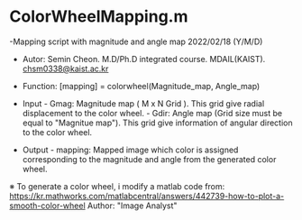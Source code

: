 # ColorWheelMapping.m
-Mapping script with magnitude and angle map
2022/02/18 (Y/M/D)

- Autor:  Semin Cheon. M.D/Ph.D integrated course. MDAIL(KAIST).
          chsm0338@kaist.ac.kr
- Function:
        [mapping] = colorwheel(Magnitude_map, Angle_map)
        
- Input - Gmag: Magnitude map ( M x N Grid ). This grid give
      radial displacement to the color wheel.
      - Gdir: Angle map (Grid size must be equal to "Magnitue map").
      This grid give information of angular direction to the color wheel.

- Output - mapping: Mapped image which color is assigned corresponding to
the magnitude and angle from the generated color wheel.

※ To generate a color wheel, i modify a matlab code from:
https://kr.mathworks.com/matlabcentral/answers/442739-how-to-plot-a-smooth-color-wheel
Author: "Image Analyst" 
